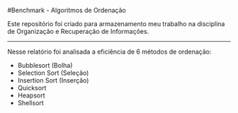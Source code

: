#Benchmark - Algoritmos de Ordenação

Este repositório foi criado para armazenamento meu trabalho na disciplina de
Organização e Recuperação de Informações.

-----------------------
Nesse relatório foi analisada a eficiência de 6 métodos de ordenação:

* Bubblesort (Bolha)
* Selection Sort (Seleção)
* Insertion Sort (Inserção)
* Quicksort
* Heapsort
* Shellsort
